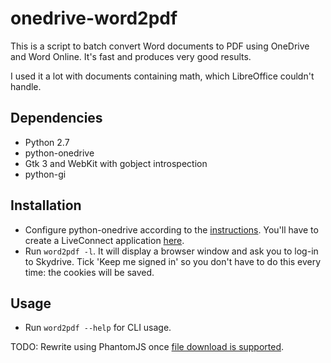 onedrive-word2pdf
=================
This is a script to batch convert Word documents to PDF using OneDrive and Word
Online. It's fast and produces very good results.

I used it a lot with documents containing math, which LibreOffice couldn't
handle.

Dependencies
------------
* Python 2.7
* python-onedrive
* Gtk 3 and WebKit with gobject introspection
* python-gi

Installation
------------
* Configure python-onedrive according to the [instructions](https://pypi.python.org/pypi/python-onedrive/#command-line-usage). You'll have to create a LiveConnect application [here](https://account.live.com/developers/applications).
* Run `word2pdf -l`. It will display a browser window and ask you to log-in to
  Skydrive. Tick 'Keep me signed in' so you don't have to do this every time:
  the cookies will be saved.

Usage
-----
* Run `word2pdf --help` for CLI usage.

TODO: Rewrite using PhantomJS once [file download is supported](https://github.com/ariya/phantomjs/issues/10052).
